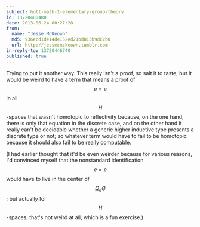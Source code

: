 ```yaml
---
subject: hott-math-1-elementary-group-theory
id: 13720480480
date: 2013-06-24 00:27:28
from:
  name: "Jesse McKeown"
  md5: 936ecd1de14d4152ed21bd813b9dc2b0
  url: http://jessecmckeown.tumblr.com
in-reply-to: 13720446740
published: true
---
```

Trying to put it another way. This really isn't a proof, so salt it to taste; but it would be weird to have a term that means a proof of $$ e = e $$ in all $$H$$-spaces that wasn't homotopic to reflectivity because, on the one hand, there is only that equation in the discrete case, and on the other hand it really can't be decidable whether a generic higher inductive type presents a discrete type or not; so whatever term would have to fail to be homotopic because it should also fail to be really computable. 

(I had earlier thought that it'd be even weirder because for various reasons, I'd convinced myself that the nonstandard identification $$e=e$$ would have to live in the center of $$\Omega_e G$$; but actually for $$H$$-spaces, that's not weird at all, which is a fun exercise.)
